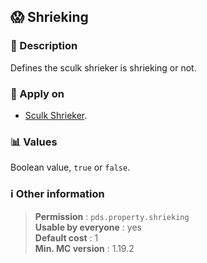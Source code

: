 ## :scream: Shrieking

### :memo: Description
Defines the sculk shrieker is shrieking or not.

### :dart: Apply on
- [Sculk Shrieker](https://minecraft.wiki/w/Sculk_Shrieker).

### :bar_chart: Values
Boolean value, ``true`` or ``false``.

### :information_source: Other information

> **Permission** : ``pds.property.shrieking``<br>
> **Usable by everyone** : yes<br>
>  **Default cost** : 1<br>
>  **Min. MC version** : 1.19.2
